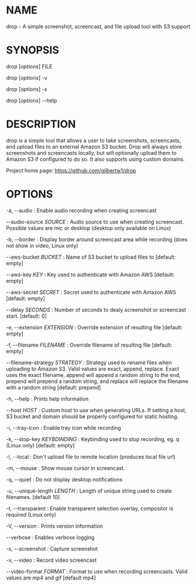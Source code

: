 # NAME

drop - A simple screenshot, screencast, and file upload tool with S3 support

# SYNOPSIS

drop [*options*] FILE

drop [*options*] -v

drop [*options*] -s

drop [*options*] --help


# DESCRIPTION

drop is a simple tool that allows a user to take screenshots, screencasts, and 
upload files to an external Amazon S3 bucket. Drop will always store screenshots
and screencasts locally, but will optionally upload them to Amazon S3 if configured
to do so. It also supports using custom domains.

Project home page: https://github.com/gilbertw1/drop

# OPTIONS

-a, --audio
: Enable audio recording when creating screencast

--audio-source *SOURCE*
: Audio source to use when creating screencast.  Possible values are mic or desktop
  (desktop only available on Linux)

-b, --border
: Display border around screencast area while recording (does not show in video, Linux only)

--aws-bucket *BUCKET*
: Name of S3 bucket to upload files to
  [default: empty]

--aws-key *KEY*
: Key used to authenticate with Amazon AWS
  [default: empty]

--aws-secret *SECRET*
: Secret used to authenticate with Amazon AWS
  [default: empty]

--delay *SECONDS*
: Number of seconds to dealy screenshot or screencast start.
  [default: 0]

-e, --extension *EXTENSION*
: Override extension of resulting file
  [default: empty]

-f, --filename *FILENAME*
: Override filename of resulting file
  [default: empty]

--filename-strategy *STRATEGY*
: Strategy used to rename files when uploading to Amazon S3. Valid values are exact, 
  append, replace. Exact uses the exact filename, append will append a random string 
  to the end, prepend will prepend a random string, and replace will replace the filename
  with a random string
  [default: prepend]

-h, --help
: Prints help information

--host *HOST*
: Custom host to use when generating URLs. If setting a host, S3 bucket and domain 
  should be properly configured for static hosting.

-i, --tray-icon
: Enable tray icon while recording

-k, --stop-key *KEYBDINDING*
: Keybinding used to stop recording, eg. <ctrl><alt>q (Linux only)
 [default: empty]

-l, --local
: Don't upload file to remote location (produces local file url)

-m, --mouse
: Show mouse cursor in screencast.

-q, --quiet
: Do not display desktop notifications

-u, --unique-length *LENGTH*
: Length of unique string used to create filenames.
  [default 10]

-t, --transparent
: Enable transparent selection overlay, compositor is required (Linux only)

-V, --version
: Prints version information

--verbose
: Enables verbose logging

-s, --screenshot
: Capture screenshot

-v, --video
: Record video screencast

--video-format *FORMAT*
: Format to use when recording screencasts. Valid values are mp4 and gif
  [default mp4]
